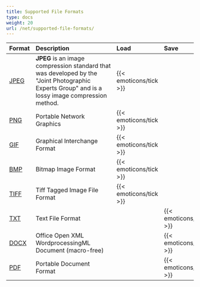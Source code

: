 ```yaml
---
title: Supported File Formats
type: docs
weight: 20
url: /net/supported-file-formats/
---
```


|**Format**|**Description**|**Load**|**Save**|
| :- | :- | :- | :- |
|[JPEG](https://docs.fileformat.com/image/jpeg/)|**JPEG** is an image compression standard that was developed by the "Joint Photographic Experts Group" and is a lossy image compression method.|{{< emoticons/tick >}}| |
|[PNG](https://docs.fileformat.com/image/png/)|Portable Network Graphics|{{< emoticons/tick >}}| |
|[GIF](https://docs.fileformat.com/image/gif/)|Graphical Interchange Format|{{< emoticons/tick >}}| |
|[BMP](https://docs.fileformat.com/image/bmp/)|Bitmap Image Format|{{< emoticons/tick >}}| |
|[TIFF](https://docs.fileformat.com/image/tiff/)|Tiff Tagged Image File Format|{{< emoticons/tick >}}| |
|[TXT](https://docs.fileformat.com/word-processing/txt/)|Text File Format| |{{< emoticons/tick >}}|
|[DOCX](https://docs.fileformat.com/word-processing/docx/)|Office Open XML WordprocessingML Document (macro-free)| |{{< emoticons/tick >}}|
|[PDF](https://docs.fileformat.com/pdf/)|Portable Document Format | |{{< emoticons/tick >}}|

